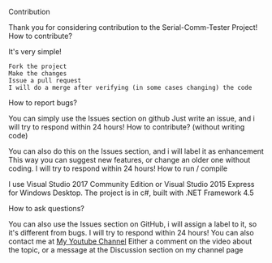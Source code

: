Contribution

Thank you for considering contribution to the Serial-Comm-Tester Project!
How to contribute?

It's very simple!

    Fork the project
    Make the changes
    Issue a pull request
    I will do a merge after verifying (in some cases changing) the code

How to report bugs?

You can simply use the Issues section on github
Just write an issue, and i will try to respond within 24 hours!
How to contribute? (without writing code)

You can also do this on the Issues section, and i will label it as enhancement
This way you can suggest new features, or change an older one without coding.
I will try to respond within 24 hours!
How to run / compile

I use Visual Studio 2017 Community Edition or Visual Studio 2015 Express for Windows Desktop.
The project is in c#, built with .NET Framework 4.5

How to ask questions?

You can also use the Issues section on GitHub, i will assign a label to it, so it's different from bugs.
I will try to respond within 24 hours!
You can also contact me at [My Youtube Channel](https://www.youtube.com/channel/UCAnWN8gy4oA1YbA9m8aVZ4Q)
Either a comment on the video about the topic, or a message at the Discussion section on my channel page

